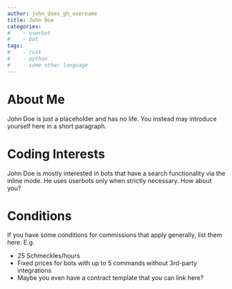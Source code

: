 ```yaml
---
author: john_does_gh_username
title: John Doe
categories:
#    - userbot
#    - bot
tags:
#    - rust
#    - python
#    - some other language
---
```


# About Me

John Doe is just a placeholder and has no life. You instead may introduce yourself here in a short paragraph.

# Coding Interests

John Doe is mostly interested in bots that have a search functionality via the inline mode. He uses userbots only when strictly necessary. How about you?

# Conditions

If you have some conditions for commissions that apply generally, list them here. E.g. 

* 25 Schmeckles/hours
* Fixed prices for bots with up to 5 commands without 3rd-party integrations
* Maybe you even have a contract template that you can link here?
